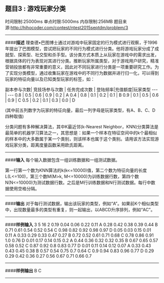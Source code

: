 题目3 : 游戏玩家分类
---

时间限制:25000ms
单点时限:5000ms
内存限制:256MB
题目来源:http://hihocoder.com/contest/ntest2015septdm/problem/3

---
####**描述**
理查德•巴图博士通过对游戏中玩家固定的行为模式进行观察，于1996年提出了巴图模型，尝试把玩家的不同行为模式进行分类。他将游戏玩家分成了成就型、探索型、社交型和杀手型。该分类方式本质上从玩家在游戏中的需求出发，根据具体的行为表现对其进行分类。推断玩家所属类型，对于游戏用户研究，精准营销投放都有非常重要的意义，因此对不同玩家进行分类是一项重要研究工作。为了实现分类模型，通过收集玩家在游戏中的不同行为数据并进行归一化，可以得到玩家的特征向量以及已知类型玩家的标签，如：

副本参与次数| 竞技场参与次数 | 任务完成次数 | 登陆频率|充值额度|玩家类型
--- | ---
0.8 | 0.5 | 0.6 | 0.9 | 0.2 | A
0.4 | 0.8 | 0.1 | 0.2 | 0.1 | B
0.9 | 0.1 | 0.5 | 0.6 | 0.9 | C
0.5 | 0.2 | 0.1 | 0.3 | 0.0 | D

(其中前五列数字为玩家的特征向量，最后一列字母是玩家类型，有A、B、C、D四种取值)

分类问题有多种解决算法，其中K最近邻(k-Nearest Neighbor，KNN)分类算法是最简单的机器学习算法之一，其思想是：如果一个样本在特征空间中的k个最相似的样本中的大多数属于某一个类别，则该样本也属于这个类别。请用该方法实现游戏玩家分类，距离度量函数采用欧氏距离。

---
####**输入**
每个输入数据包含一组训练数据和一组测试数据。

第一行第一个数为KNN算法的k(k<=10000)值，第二个数为特征向量的长度L(L<=100)，第三个数M(M>k, M<=10000)为训练数据行数，第四个数N(N<=10000)为测试数据行数。之后是M行训练数据和N行测试数据。每行中数据使用空格分隔。

---
####**输出**
对于每行测试数据，输出该玩家的类型，例如“A”。如果前K个相似类型中，出现数量最多的类型有重复，则一起输出，以ABCD升序排列，例如“AC”。

---
####**样例输入**
3 5 16 2
0.19 0.04 0.06 0.22 0.11 A
0.28 0.42 0.38 0.39 0.44 B
0.71 0.61 0.54 0.52 0.54 C
0.98 0.82 0.92 0.98 0.97 D
0.05 0.03 0.15 0.01 0.11 A
0.33 0.29 0.33 0.47 0.27 B
0.72 0.52 0.61 0.71 0.68 C
0.78 0.86 0.91 1.0 0.76 D
0.01 0.17 0.14 0.15 0.2 A
0.44 0.36 0.32 0.32 0.35 B
0.67 0.65 0.57 0.58 0.52 C
0.87 0.92 0.8 0.83 0.77 D
0.01 0.11 0.14 0.12 0.07 A
0.33 0.43 0.43 0.45 0.38 B
0.57 0.54 0.75 0.7 0.64 C
0.9 0.94 0.83 0.96 0.77 D
0.29 0.29 0.42 0.36 0.27
0.56 0.67 0.71 0.66 0.7

---
####**样例输出**
B
C

---
